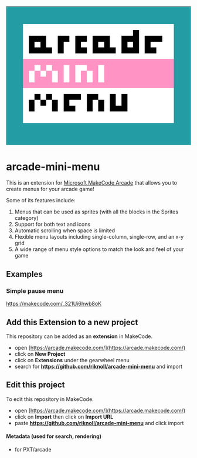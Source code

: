 ![arcade-mini-menu logo](./icon.png)

# arcade-mini-menu

This is an extension for [Microsoft MakeCode Arcade](https://arcade.makecode.com/) that allows you to create menus for your arcade game!

Some of its features include:

1. Menus that can be used as sprites (with all the blocks in the Sprites category)
2. Support for both text and icons
3. Automatic scrolling when space is limited
4. Flexible menu layouts including single-column, single-row, and an x-y grid
5. A wide range of menu style options to match the look and feel of your game


## Examples

### Simple pause menu

https://makecode.com/_321Ui6hwb8oK

###


## Add this Extension to a new project

This repository can be added as an **extension** in MakeCode.

* open [https://arcade.makecode.com/](https://arcade.makecode.com/)
* click on **New Project**
* click on **Extensions** under the gearwheel menu
* search for **https://github.com/riknoll/arcade-mini-menu** and import

## Edit this project

To edit this repository in MakeCode.

* open [https://arcade.makecode.com/](https://arcade.makecode.com/)
* click on **Import** then click on **Import URL**
* paste **https://github.com/riknoll/arcade-mini-menu** and click import

#### Metadata (used for search, rendering)

* for PXT/arcade
